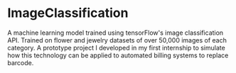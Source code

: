 # ImageClassification

A machine learning model trained using tensorFlow's image classification API. Trained on flower and jewelry datasets of over 50,000 images of each category. A prototype project I developed in my first internship to simulate how this technology can be applied to automated billing systems to replace barcode. 

